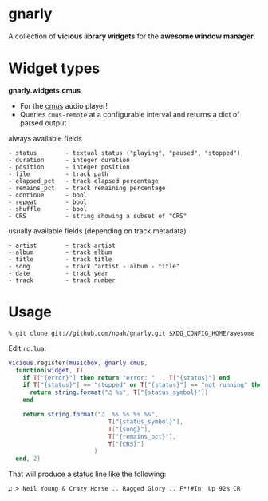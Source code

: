 gnarly
=====

A collection of **vicious library widgets** for the **awesome window manager**.

Widget types
========

**gnarly.widgets.cmus**

- For the [cmus](http://cmus.sourceforge.net/) audio player!
- Queries `cmus-remote` at a configurable interval and returns a
  dict of parsed output

always available fields

    - status        - textual status ("playing", "paused", "stopped")
    - duration      - integer duration
    - position      - integer position
    - file          - track path
    - elapsed_pct   - track elapsed percentage
    - remains_pct   - track remaining percentage
    - continue      - bool
    - repeat        - bool
    - shuffle       - bool
    - CRS           - string showing a subset of "CRS"

usually available fields (depending on track metadata)

    - artist        - track artist
    - album         - track album
    - title         - track title
    - song          - track "artist - album - title"
    - date          - track year
    - track         - track number


Usage
=====

    % git clone git://github.com/noah/gnarly.git $XDG_CONFIG_HOME/awesome

Edit `rc.lua`:

```Lua
vicious.register(musicbox, gnarly.cmus, 
  function(widget, T)
    if T["{error}"] then return "error: " .. T["{status}"] end
    if T["{status}"] == "stopped" or T["{status}"] == "not running" then 
      return string.format("♫ %s", T["{status_symbol}"]) 
    end

    return string.format("♫  %s %s %s %s", 
                            T["{status_symbol}"],
                            T["{song}"],
                            T["{remains_pct}"],
                            T["{CRS}"]
                        )
  end, 2)
```

That will produce a status line like the following:

    ♫ > Neil Young & Crazy Horse .. Ragged Glory .. F*!#In' Up 92% CR
